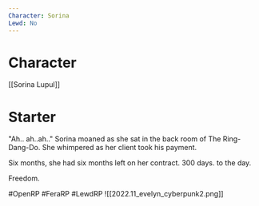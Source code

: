 ```yaml
---
Character: Sorina
Lewd: No
---
```

# Character
[[Sorina Lupul]]

# Starter
"Ah.. ah..ah.." Sorina moaned as she sat in the back room of The Ring-Dang-Do. She whimpered as her client took his payment.  

Six months, she had six months left on her contract. 300 days. to the day.

Freedom.

#OpenRP #FeraRP #LewdRP 
![[2022.11_evelyn_cyberpunk2.png]]